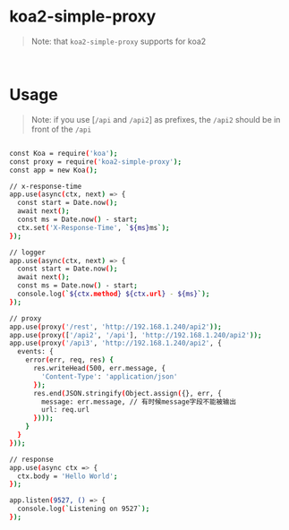 # koa2-simple-proxy

> Note: that `koa2-simple-proxy` supports for koa2

<br/>

# Usage

> Note: if you use [`/api` and `/api2`] as prefixes, the `/api2` should be in front of the `/api`

```bash

const Koa = require('koa');
const proxy = require('koa2-simple-proxy');
const app = new Koa();

// x-response-time
app.use(async(ctx, next) => {
  const start = Date.now();
  await next();
  const ms = Date.now() - start;
  ctx.set('X-Response-Time', `${ms}ms`);
});

// logger
app.use(async(ctx, next) => {
  const start = Date.now();
  await next();
  const ms = Date.now() - start;
  console.log(`${ctx.method} ${ctx.url} - ${ms}`);
});

// proxy
app.use(proxy('/rest', 'http://192.168.1.240/api2'));
app.use(proxy(['/api2', '/api'], 'http://192.168.1.240/api2'));
app.use(proxy('/api3', 'http://192.168.1.240/api2', {
  events: {
    error(err, req, res) {
      res.writeHead(500, err.message, {
        'Content-Type': 'application/json'
      });
      res.end(JSON.stringify(Object.assign({}, err, {
        message: err.message, // 有时候message字段不能被输出
        url: req.url
      })));
    }
  }
}));

// response
app.use(async ctx => {
  ctx.body = 'Hello World';
});

app.listen(9527, () => {
  console.log(`Listening on 9527`);
});

```
